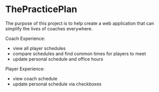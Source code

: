 # ThePracticePlan
The purpose of this project is to help create a web application that can simplify the lives of coaches everywhere. 

Coach Experience:
- view all player schedules
- compare schedules and find common times for players to meet 
- update personal schedule and office hours 

Player Experience:
- view coach schedule
- update personal schedule via checkboxes
